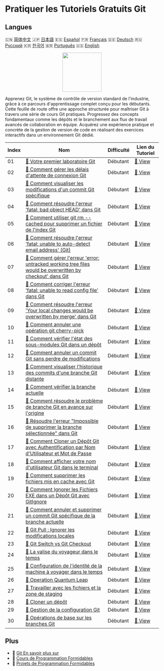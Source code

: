 # Pratiquer les Tutoriels Gratuits Git

## Langues

🇨🇳 [简体中文](README_zh.md) 🇯🇵 [日本語](README_ja.md) 🇪🇸 [Español](README_es.md) 🇫🇷 [Français](README_fr.md) 🇩🇪 [Deutsch](README_de.md) 🇷🇺 [Русский](README_ru.md) 🇰🇷 [한국어](README_ko.md) 🇧🇷 [Português](README_pt.md) 🇺🇸 [English](README.md) 

<div align="center">
<img width="128px" src="https://file.labex.io/path/mlkFQS0wjouP.png">
</div>

Apprenez Git, le système de contrôle de version standard de l'industrie, grâce à ce parcours d'apprentissage complet conçu pour les débutants. Cette feuille de route offre une approche structurée pour maîtriser Git à travers une série de cours Git pratiques. Progressez des concepts fondamentaux comme les dépôts et le branchement aux flux de travail avancés de collaboration en équipe. Acquérez une expérience pratique et concrète de la gestion de version de code en réalisant des exercices interactifs dans un environnement Git dédié.

|   Index | Nom                                                                                                                                                                                                                                            | Difficulté   | Lien du Tutoriel                                                                                                                             |
|---------|------------------------------------------------------------------------------------------------------------------------------------------------------------------------------------------------------------------------------------------------|--------------|----------------------------------------------------------------------------------------------------------------------------------------------|
|      01 | [📖 Votre premier laboratoire Git](https://labex.io/fr/tutorials/git-your-first-git-lab-92739)                                                                                                                                                 | Débutant     | [🔗 View](https://labex.io/fr/tutorials/git-your-first-git-lab-92739)                                                                        |
|      02 | [📖 Comment gérer les délais d'attente de connexion Git](https://labex.io/fr/tutorials/git-how-to-handle-git-connection-timeouts-419950)                                                                                                       | Débutant     | [🔗 View](https://labex.io/fr/tutorials/git-how-to-handle-git-connection-timeouts-419950)                                                    |
|      03 | [📖 Comment visualiser les modifications d'un commit Git spécifique](https://labex.io/fr/tutorials/git-how-to-view-changes-in-a-specific-git-commit-417721)                                                                                    | Débutant     | [🔗 View](https://labex.io/fr/tutorials/git-how-to-view-changes-in-a-specific-git-commit-417721)                                             |
|      04 | [📖 Comment résoudre l'erreur 'fatal: bad object HEAD' dans Git](https://labex.io/fr/tutorials/git-how-to-address-fatal-bad-object-head-error-417639)                                                                                          | Débutant     | [🔗 View](https://labex.io/fr/tutorials/git-how-to-address-fatal-bad-object-head-error-417639)                                               |
|      05 | [📖 Comment utiliser git rm --cached pour supprimer un fichier de l'index Git](https://labex.io/fr/tutorials/git-how-to-use-git-rm-cached-to-remove-a-file-from-the-git-index-417574)                                                          | Débutant     | [🔗 View](https://labex.io/fr/tutorials/git-how-to-use-git-rm-cached-to-remove-a-file-from-the-git-index-417574)                             |
|      06 | [📖 Comment résoudre l'erreur 'fatal: unable to auto-detect email address' (Git)](https://labex.io/fr/tutorials/git-how-to-resolve-fatal-unable-to-auto-detect-email-address-error-417552)                                                     | Débutant     | [🔗 View](https://labex.io/fr/tutorials/git-how-to-resolve-fatal-unable-to-auto-detect-email-address-error-417552)                           |
|      07 | [📖 Comment gérer l'erreur 'error: untracked working tree files would be overwritten by checkout' dans Git](https://labex.io/fr/tutorials/git-how-to-handle-error-untracked-working-tree-files-would-be-overwritten-by-checkout-in-git-417551) | Débutant     | [🔗 View](https://labex.io/fr/tutorials/git-how-to-handle-error-untracked-working-tree-files-would-be-overwritten-by-checkout-in-git-417551) |
|      08 | [📖 Comment corriger l'erreur 'fatal: unable to read config file' dans Git](https://labex.io/fr/tutorials/git-how-to-fix-fatal-unable-to-read-config-file-error-in-git-417550)                                                                 | Débutant     | [🔗 View](https://labex.io/fr/tutorials/git-how-to-fix-fatal-unable-to-read-config-file-error-in-git-417550)                                 |
|      09 | [📖 Comment résoudre l'erreur 'Your local changes would be overwritten by merge' dans Git](https://labex.io/fr/tutorials/git-how-to-address-error-your-local-changes-would-be-overwritten-by-merge-in-git-417548)                              | Débutant     | [🔗 View](https://labex.io/fr/tutorials/git-how-to-address-error-your-local-changes-would-be-overwritten-by-merge-in-git-417548)             |
|      10 | [📖 Comment annuler une opération git cherry-pick](https://labex.io/fr/tutorials/git-how-to-undo-a-git-cherry-pick-operation-417333)                                                                                                           | Débutant     | [🔗 View](https://labex.io/fr/tutorials/git-how-to-undo-a-git-cherry-pick-operation-417333)                                                  |
|      11 | [📖 Comment vérifier l'état des sous-modules Git dans un dépôt](https://labex.io/fr/tutorials/git-how-to-check-the-status-of-git-submodules-in-a-repository-415628)                                                                            | Débutant     | [🔗 View](https://labex.io/fr/tutorials/git-how-to-check-the-status-of-git-submodules-in-a-repository-415628)                                |
|      12 | [📖 Comment annuler un commit Git sans perdre de modifications](https://labex.io/fr/tutorials/git-how-to-revert-a-git-commit-without-losing-changes-415168)                                                                                    | Débutant     | [🔗 View](https://labex.io/fr/tutorials/git-how-to-revert-a-git-commit-without-losing-changes-415168)                                        |
|      13 | [📖 Comment visualiser l'historique des commits d'une branche Git distante](https://labex.io/fr/tutorials/git-how-to-view-the-commit-history-of-a-remote-git-branch-414840)                                                                    | Débutant     | [🔗 View](https://labex.io/fr/tutorials/git-how-to-view-the-commit-history-of-a-remote-git-branch-414840)                                    |
|      14 | [📖 Comment vérifier la branche actuelle](https://labex.io/fr/tutorials/git-how-to-check-the-current-branch-414785)                                                                                                                            | Débutant     | [🔗 View](https://labex.io/fr/tutorials/git-how-to-check-the-current-branch-414785)                                                          |
|      15 | [📖 Comment résoudre le problème de branche Git en avance sur l'origine](https://labex.io/fr/tutorials/git-how-to-resolve-git-branch-ahead-of-origin-413775)                                                                                   | Débutant     | [🔗 View](https://labex.io/fr/tutorials/git-how-to-resolve-git-branch-ahead-of-origin-413775)                                                |
|      16 | [📖 Résoudre l'erreur "Impossible de supprimer la branche sélectionnée" dans Git](https://labex.io/fr/tutorials/git-resolving-cannot-delete-branch-checked-out-error-in-git-411666)                                                            | Débutant     | [🔗 View](https://labex.io/fr/tutorials/git-resolving-cannot-delete-branch-checked-out-error-in-git-411666)                                  |
|      17 | [📖 Comment Cloner un Dépôt Git avec Authentification par Nom d'Utilisateur et Mot de Passe](https://labex.io/fr/tutorials/git-how-to-clone-a-git-repository-with-username-and-password-authentication-400166)                                 | Débutant     | [🔗 View](https://labex.io/fr/tutorials/git-how-to-clone-a-git-repository-with-username-and-password-authentication-400166)                  |
|      18 | [📖 Comment afficher votre nom d'utilisateur Git dans le terminal](https://labex.io/fr/tutorials/git-how-to-view-your-git-username-in-terminal-398375)                                                                                         | Débutant     | [🔗 View](https://labex.io/fr/tutorials/git-how-to-view-your-git-username-in-terminal-398375)                                                |
|      19 | [📖 Comment supprimer les fichiers mis en cache avec Git](https://labex.io/fr/tutorials/git-how-to-remove-cached-files-with-git-398319)                                                                                                        | Débutant     | [🔗 View](https://labex.io/fr/tutorials/git-how-to-remove-cached-files-with-git-398319)                                                      |
|      20 | [📖 Comment Ignorer les Fichiers EXE dans un Dépôt Git avec GitIgnore](https://labex.io/fr/tutorials/git-how-to-ignore-exe-files-in-a-git-repository-using-gitignore-392944)                                                                   | Débutant     | [🔗 View](https://labex.io/fr/tutorials/git-how-to-ignore-exe-files-in-a-git-repository-using-gitignore-392944)                              |
|      21 | [📖 Comment annuler et supprimer un commit Git spécifique de la branche actuelle](https://labex.io/fr/tutorials/git-how-to-undo-and-remove-a-specific-git-commit-from-current-branch-392832)                                                   | Débutant     | [🔗 View](https://labex.io/fr/tutorials/git-how-to-undo-and-remove-a-specific-git-commit-from-current-branch-392832)                         |
|      22 | [📖 Git Pull : Ignorer les modifications locales](https://labex.io/fr/tutorials/git-git-pull-ignore-local-chang-391995)                                                                                                                        | Débutant     | [🔗 View](https://labex.io/fr/tutorials/git-git-pull-ignore-local-chang-391995)                                                              |
|      23 | [📖 Git Switch vs Git Checkout](https://labex.io/fr/tutorials/git-git-switch-vs-git-checkout-391555)                                                                                                                                           | Débutant     | [🔗 View](https://labex.io/fr/tutorials/git-git-switch-vs-git-checkout-391555)                                                               |
|      24 | [📖 La valise du voyageur dans le temps](https://labex.io/fr/tutorials/git-the-time-traveler-s-suitcase-387725)                                                                                                                                | Débutant     | [🔗 View](https://labex.io/fr/tutorials/git-the-time-traveler-s-suitcase-387725)                                                             |
|      25 | [📖 Configuration de l'identité de la machine à voyager dans le temps](https://labex.io/fr/tutorials/git-time-machine-identity-configuration-387720)                                                                                           | Débutant     | [🔗 View](https://labex.io/fr/tutorials/git-time-machine-identity-configuration-387720)                                                      |
|      26 | [📖 Operation Quantum Leap](https://labex.io/fr/tutorials/git-operation-quantum-leap-387717)                                                                                                                                                   | Débutant     | [🔗 View](https://labex.io/fr/tutorials/git-operation-quantum-leap-387717)                                                                   |
|      27 | [📖 Travailler avec les fichiers et la zone de staging](https://labex.io/fr/tutorials/git-working-with-files-and-staging-area-387457)                                                                                                          | Débutant     | [🔗 View](https://labex.io/fr/tutorials/git-working-with-files-and-staging-area-387457)                                                      |
|      28 | [📖 Cloner un dépôt](https://labex.io/fr/tutorials/git-clone-a-repository-387454)                                                                                                                                                              | Débutant     | [🔗 View](https://labex.io/fr/tutorials/git-clone-a-repository-387454)                                                                       |
|      29 | [📖 Gestion de la configuration Git](https://labex.io/fr/tutorials/git-git-config-management-385164)                                                                                                                                           | Débutant     | [🔗 View](https://labex.io/fr/tutorials/git-git-config-management-385164)                                                                    |
|      30 | [📖 Opérations de base sur les branches Git](https://labex.io/fr/tutorials/git-git-branch-basic-operations-385163)                                                                                                                             | Débutant     | [🔗 View](https://labex.io/fr/tutorials/git-git-branch-basic-operations-385163)                                                              |

## Plus

- 🔗 [Git En savoir plus sur](https://labex.io/fr/skilltrees/git)
- 🔗 [Cours de Programmation Formidables](https://github.com/labex-labs/awesome-programming-courses)
- 🔗 [Projets de Programmation Formidables](https://github.com/labex-labs/awesome-programming-projects)

